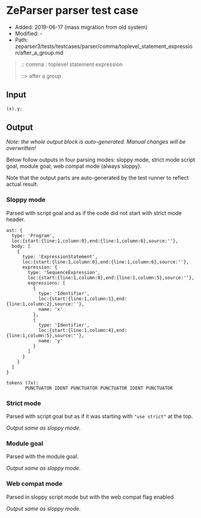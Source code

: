 # ZeParser parser test case

- Added: 2019-06-17 (mass migration from old system)
- Modified: -
- Path: zeparser3/tests/testcases/parser/comma/toplevel_statement_expression/after_a_group.md

> :: comma : toplevel statement expression
>
> ::> after a group

## Input

`````js
(x),y;
`````

## Output

_Note: the whole output block is auto-generated. Manual changes will be overwritten!_

Below follow outputs in four parsing modes: sloppy mode, strict mode script goal, module goal, web compat mode (always sloppy).

Note that the output parts are auto-generated by the test runner to reflect actual result.

### Sloppy mode

Parsed with script goal and as if the code did not start with strict mode header.

`````
ast: {
  type: 'Program',
  loc:{start:{line:1,column:0},end:{line:1,column:6},source:''},
  body: [
    {
      type: 'ExpressionStatement',
      loc:{start:{line:1,column:0},end:{line:1,column:6},source:''},
      expression: {
        type: 'SequenceExpression',
        loc:{start:{line:1,column:0},end:{line:1,column:5},source:''},
        expressions: [
          {
            type: 'Identifier',
            loc:{start:{line:1,column:1},end:{line:1,column:2},source:''},
            name: 'x'
          },
          {
            type: 'Identifier',
            loc:{start:{line:1,column:4},end:{line:1,column:5},source:''},
            name: 'y'
          }
        ]
      }
    }
  ]
}

tokens (7x):
       PUNCTUATOR IDENT PUNCTUATOR PUNCTUATOR IDENT PUNCTUATOR
`````

### Strict mode

Parsed with script goal but as if it was starting with `"use strict"` at the top.

_Output same as sloppy mode._

### Module goal

Parsed with the module goal.

_Output same as sloppy mode._

### Web compat mode

Parsed in sloppy script mode but with the web compat flag enabled.

_Output same as sloppy mode._
